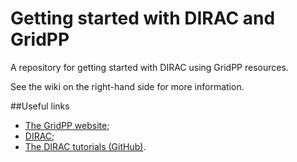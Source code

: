 Getting started with DIRAC and GridPP
=====================================

A repository for getting started with DIRAC using GridPP resources.

See the wiki on the right-hand side for more information.

##Useful links

* [The GridPP website](http://www.gridpp.ac.uk);
* [DIRAC](http://diracgrid.org/);
* [The DIRAC tutorials (GitHub)](https://github.com/DIRACGrid/DIRAC/wiki/DIRAC-Tutorials).
